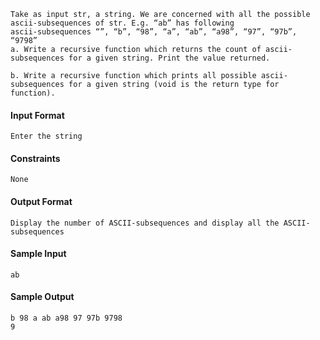 ```
Take as input str, a string. We are concerned with all the possible ascii-subsequences of str. E.g. “ab” has following 
ascii-subsequences “”, “b”, “98”, “a”, “ab”, “a98”, “97”, “97b”, “9798”
a. Write a recursive function which returns the count of ascii-subsequences for a given string. Print the value returned.

b. Write a recursive function which prints all possible ascii-subsequences for a given string (void is the return type for function).
```

#### Input Format
```
Enter the string
```
#### Constraints
```
None
```

#### Output Format
```
Display the number of ASCII-subsequences and display all the ASCII- subsequences
```

#### Sample Input
```
ab
```
#### Sample Output
```
b 98 a ab a98 97 97b 9798
9
```
